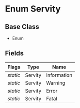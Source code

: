 # Enum Servity
## Base Class
- Enum
## Fields
Flags|Type|Name
-|-|-
*static*|Servity|Information
*static*|Servity|Warning
*static*|Servity|Error
*static*|Servity|Fatal
